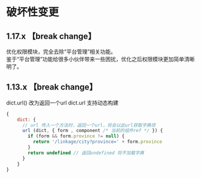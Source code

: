 # 破坏性变更
## 1.17.x 【break change】 
优化权限模块，完全去除“平台管理”相关功能。    
鉴于“平台管理”功能给很多小伙伴带来一些困扰，优化之后权限模块更加简单清晰明了。

## 1.13.x  【break change】 
dict.url() 改为返回一个url
dict.url 支持动态构建
```js
{
    dict: {
      // url 传入一个方法时，返回一个url，将会以此url获取字典项
      url (dict, { form , component /* 当前的组件ref */ }) {
        if (form && form.province != null) { 
          return '/linkage/city?province=' + form.province
        }
        return undefined // 返回undefined 将不加载字典
      }
    }
}
```
